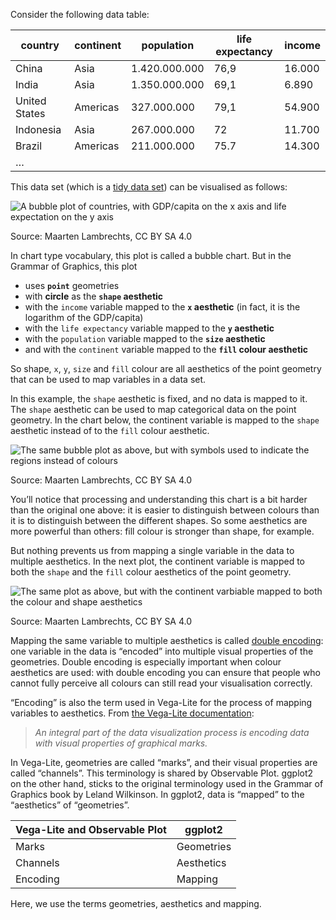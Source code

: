 Consider the following data table:

| country | continent | population | life expectancy | income |
| --- | --- | --- | --- | --- |
| China | Asia | 1.420.000.000 | 76,9 | 16.000 |
| India | Asia | 1.350.000.000 | 69,1 | 6.890 |
| United States | Americas | 327.000.000 | 79,1 | 54.900 |
| Indonesia | Asia | 267.000.000 | 72 | 11.700 |
| Brazil | Americas | 211.000.000 | 75.7 | 14.300 |
| … |  |  |  |  |

This data set (which is a <span class='internal-link'>[tidy data set](intro-to-tidy-data)</span>) can be visualised as follows:

![A bubble plot of countries, with GDP/capita on the x axis and life expectation on the y axis](Grammar%20of%20Graphics%20in%20practice%20Tableau%2075769011e12544f993c61105e5caa3e8/gapminder_basic.png)

Source: Maarten Lambrechts, CC BY SA 4.0

In chart type vocabulary, this plot is called a bubble chart. But in the Grammar of Graphics, this plot

- uses **`point`** geometries
- with **circle** as the **`shape` aesthetic**
- with the `income` variable mapped to the **`x` aesthetic** (in fact, it is the logarithm of the GDP/capita)
- with the `life expectancy` variable mapped to the **`y` aesthetic**
- with the `population` variable mapped to the **`size` aesthetic**
- and with the `continent` variable mapped to the **`fill` colour aesthetic**

So shape, `x`, `y`, `size` and `fill` colour are all aesthetics of the point geometry that can be used to map variables in a data set.

In this example, the `shape` aesthetic is fixed, and no data is mapped to it. The `shape` aesthetic can be used to map categorical data on the point geometry. In the chart below, the continent variable is mapped to the `shape` aesthetic instead of to the `fill` colour aesthetic.

![The same bubble plot as above, but with symbols used to indicate the regions instead of colours](Aesthetics%20in%20detail%208b116c4f111e4dfc916bb4ebbd00f00e/gapminder_shapes.png)

Source: Maarten Lambrechts, CC BY SA 4.0

You’ll notice that processing and understanding this chart is a bit harder than the original one above: it is easier to distinguish between colours than it is to distinguish between the different shapes. So some aesthetics are more powerful than others: fill colour is stronger than shape, for example.

But nothing prevents us from mapping a single variable in the data to multiple aesthetics. In the next plot, the continent variable is mapped to both the `shape` and the `fill` colour aesthetics of the point geometry.

![The same plot as above, but with the continent varbiable mapped to both the colour and shape aesthetics](Aesthetics%20in%20detail%208b116c4f111e4dfc916bb4ebbd00f00e/gapminder_shapes_colours.png)

Source: Maarten Lambrechts, CC BY SA 4.0

Mapping the same variable to multiple aesthetics is called <span class='internal-link'>[double encoding](double-encoding)</span>: one variable in the data is “encoded” into multiple visual properties of the geometries. Double encoding is especially important when colour aesthetics are used: with double encoding you can ensure that people who cannot fully perceive all colours can still read your visualisation correctly.

“Encoding” is also the term used in Vega-Lite for the process of mapping variables to aesthetics. From [the Vega-Lite documentation](https://vega.github.io/vega-lite/docs/encoding.html):

> *An integral part of the data visualization process is encoding data with visual properties of graphical marks.*
> 

In Vega-Lite, geometries are called “marks”, and their visual properties are called “channels”. This terminology is shared by Observable Plot. ggplot2 on the other hand, sticks to the original terminology used in the Grammar of Graphics book by Leland Wilkinson. In ggplot2, data is “mapped” to the “aesthetics” of “geometries”.

| Vega-Lite and Observable Plot | ggplot2 |
| --- | --- |
| Marks | Geometries |
| Channels | Aesthetics |
| Encoding | Mapping |

Here, we use the terms geometries, aesthetics and mapping.